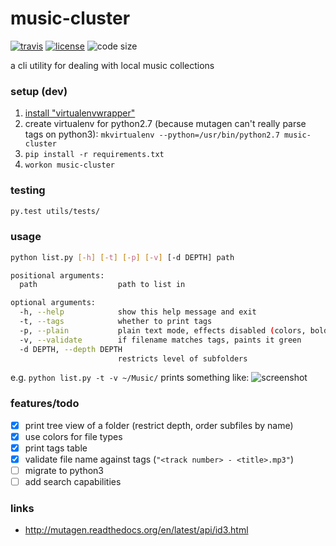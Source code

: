 # music-cluster
  [![travis][travis-image]][travis-url]
  [![license][license-image]][license-url]
  ![code size][code-size-image]

a cli utility for dealing with local music collections

### setup (dev)

1. [install "virtualenvwrapper"](http://virtualenvwrapper.readthedocs.org/en/latest/install.html#basic-installation)
2. create virtualenv for python2.7 (because mutagen can't really parse tags on python3): `mkvirtualenv --python=/usr/bin/python2.7 music-cluster`
3. `pip install -r requirements.txt`
4. `workon music-cluster`

### testing

```bash
py.test utils/tests/

```

### usage

``` bash
python list.py [-h] [-t] [-p] [-v] [-d DEPTH] path

positional arguments:
  path                  path to list in

optional arguments:
  -h, --help            show this help message and exit
  -t, --tags            whether to print tags
  -p, --plain           plain text mode, effects disabled (colors, bold)
  -v, --validate        if filename matches tags, paints it green
  -d DEPTH, --depth DEPTH
                        restricts level of subfolders
```
e.g. `python list.py -t -v ~/Music/` prints something like:
![screenshot](https://raw.githubusercontent.com/oleksmarkh/oleksmarkh.github.io/master/uploads/music_cluster_screenshot.png)

### features/todo

- [x] print tree view of a folder (restrict depth, order subfiles by name)
- [x] use colors for file types
- [x] print tags table
- [x] validate file name against tags (`"<track number> - <title>.mp3"`)
- [ ] migrate to python3
- [ ] add search capabilities

### links

* http://mutagen.readthedocs.org/en/latest/api/id3.html

[travis-image]: https://img.shields.io/travis/oleksmarkh/music-cluster/master.svg?style=flat-square
[travis-url]: https://travis-ci.org/oleksmarkh/music-cluster
[license-image]: https://img.shields.io/github/license/oleksmarkh/music-cluster.svg?style=flat-square
[license-url]: https://github.com/oleksmarkh/music-cluster/blob/master/LICENSE
[code-size-image]: https://img.shields.io/github/languages/code-size/oleksmarkh/music-cluster.svg?style=flat-square

